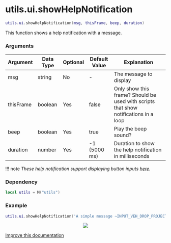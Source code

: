 # utils.ui.showHelpNotification

```lua
utils.ui.showHelpNotification(msg, thisFrame, beep, duration)
```
This function shows a help notification with a message.

### Arguments
| Argument  | Data Type | Optional | Default Value | Explanation   |
|-----------|-----------|----------|---------------|------|
| msg | string | No | - | The message to display |
| thisFrame | boolean | Yes | false | Only show this frame? Should be used with scripts that show notifications in a loop |
| beep | boolean | Yes | true | Play the beep sound? |
| duration | number | Yes | -1 (5000 ms) | Duration to show the help notification in milliseconds |

!!! note
    *These help notification support displaying button inputs [here](https://docs.fivem.net/docs/game-references/controls/#controls).*

### Dependency
```lua
local utils = M("utils")
```

### Example
```lua
utils.ui.showHelpNotification('A simple message ~INPUT_VEH_DROP_PROJECTILE~ ~INPUT_VEH_FLY_YAW_RIGHT~ ', false, true, 3000)
```
<center>

![](https://i.imgur.com/DcxWl3r.png)

</center>

[Improve this documentation](https://github.com/esx-framework/esx-framework.github.io/blob/development/docs/es_extended2/client/functions/ui/notification/showhelpnotification.md)